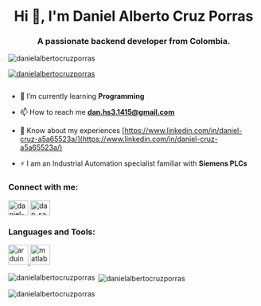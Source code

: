 <h1 align="center">Hi 👋, I'm Daniel Alberto Cruz Porras</h1>
<h3 align="center">A passionate backend developer from Colombia.</h3>

<p align="left"> <img src="https://komarev.com/ghpvc/?username=danielalbertocruzporras&label=Profile%20views&color=0e75b6&style=flat" alt="danielalbertocruzporras" /> </p>

<p align="left"> <a href="https://github.com/ryo-ma/github-profile-trophy"><img src="https://github-profile-trophy.vercel.app/?username=danielalbertocruzporras" alt="danielalbertocruzporras" /></a> </p>

<p align="left"> <a href="https://twitter.com/" target="blank"><img src="https://img.shields.io/twitter/follow/?logo=twitter&style=for-the-badge" alt="" /></a> </p>

- 🌱 I’m currently learning **Programming**

- 📫 How to reach me **dan.hs3.1415@gmail.com**

- 📄 Know about my experiences [https://www.linkedin.com/in/daniel-cruz-a5a65523a/](https://www.linkedin.com/in/daniel-cruz-a5a65523a/)

- ⚡ I am an Industrial Automation specialist familiar with **Siemens PLCs**

<h3 align="left">Connect with me:</h3>
<p align="left">
<a href="https://linkedin.com/in/daniel-cruz" target="blank"><img align="center" src="https://raw.githubusercontent.com/rahuldkjain/github-profile-readme-generator/master/src/images/icons/Social/linked-in-alt.svg" alt="daniel-cruz" height="30" width="40" /></a>
<a href="https://discord.gg/dan_sama16" target="blank"><img align="center" src="https://raw.githubusercontent.com/rahuldkjain/github-profile-readme-generator/master/src/images/icons/Social/discord.svg" alt="dan_sama16" height="30" width="40" /></a>
</p>

<h3 align="left">Languages and Tools:</h3>
<p align="left"> <a href="https://www.arduino.cc/" target="_blank" rel="noreferrer"> <img src="https://cdn.worldvectorlogo.com/logos/arduino-1.svg" alt="arduino" width="40" height="40"/> </a> <a href="https://www.mathworks.com/" target="_blank" rel="noreferrer"> <img src="https://upload.wikimedia.org/wikipedia/commons/2/21/Matlab_Logo.png" alt="matlab" width="40" height="40"/> </a> </p>

<p><img align="left" src="https://github-readme-stats.vercel.app/api/top-langs?username=danielalbertocruzporras&show_icons=true&locale=en&layout=compact" alt="danielalbertocruzporras" /></p>

<p>&nbsp;<img align="center" src="https://github-readme-stats.vercel.app/api?username=danielalbertocruzporras&show_icons=true&locale=en" alt="danielalbertocruzporras" /></p>

<p><img align="center" src="https://github-readme-streak-stats.herokuapp.com/?user=danielalbertocruzporras&" alt="danielalbertocruzporras" /></p>
